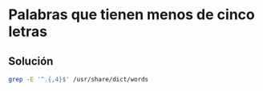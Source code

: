# Palabras que tienen menos de cinco letras

## Solución

```bash
grep -E '^.{,4}$' /usr/share/dict/words
```
